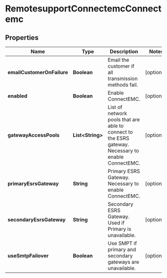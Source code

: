 
# RemotesupportConnectemcConnectemc

## Properties
Name | Type | Description | Notes
------------ | ------------- | ------------- | -------------
**emailCustomerOnFailure** | **Boolean** | Email the customer if all transmission methods fail. |  [optional]
**enabled** | **Boolean** | Enable ConnectEMC. |  [optional]
**gatewayAccessPools** | **List&lt;String&gt;** | List of network pools that are able to connect to the ESRS gateway.  Necessary to enable ConnectEMC. |  [optional]
**primaryEsrsGateway** | **String** | Primary ESRS Gateway. Necessary to enable ConnectEMC. |  [optional]
**secondaryEsrsGateway** | **String** | Secondary ESRS Gateway. Used if Primary is unavailable. |  [optional]
**useSmtpFailover** | **Boolean** | Use SMPT if primary and secondary gateways are unavailable. |  [optional]



